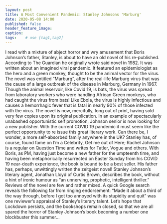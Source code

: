 ```yaml
---
layout: post
title: A Most Convenient Pandemic: Stanley Johnsons 'Marburg'
date: 2020-05-08 14:00
published: false
header_feature_image:
caption:
tags:    # use [tag1,tag2]
---
```

I read with a mixture of abject horror and wry amusement that Boris Johnson’s father, Stanley, is about to have an old novel of his re-published.
According to The Guardian he originally wrote said novel in 1982.
It was written about an imagined viral pandemic. It featured an epidemiologist as the hero and a green monkey, thought to be the animal vector for the virus.  The novel was entitled “Marburg”, after the real-life Marburg virus that was the cause of a large outbreak of the disease in Marburg, Germany in 1967. Though the animal reservoir, like Covid 19, is bats, the virus was spread from laboratory workers who were handling African Green monkeys, who had caught the virus from bats!
Like Ebola, the virus is highly infectious and causes a hemorrhagic fever that is fatal in nearly 90% of those infected with the virus.
 The novel is now, mercifully, long out of print, having sold very few copies upon its original publication. In an example of spectacularly unabashed opportunistic self promotion, Johnson senior is now looking for a new publisher. With the current COVID 19 pandemic it must seem like the perfect opportunity to re issue this great literary work. Can there be, I wonder, a more self-absorbed family anywhere in the UK?
Stanley has, of course, found fame on I’m a Celebrity, Get me out of Here; Rachel Johnson is a regular on Question Time and writes for Tatler, Vogue and others.
With Boris, as PM, having just become a new father for the umpteenth time, and having been metaphorically resurrected on Easter Sunday from his COVID 19 near-death experience, the book is bound to be a best seller.
His father has, perhaps, unwittingly written the zeitgeist novel!
Stanley Johnson’s literary agent, Jonathan Lloyd of Curtis Brown, describes the book, without a hint of ironic humour as “an unnerving, prophetic, intelligent thriller.”
Reviews of the novel are few and rather mixed. A quick Google search reveals the following far from ringing endorsement:
“Made it about a third of the way through, before I got too annoyed with its stupidity and quit” was one reviewer’s appraisal of Stanley’s literary talent.
Let’s hope that Lockdown persists, and the bookshops remain closed, so that we are all spared the horror of Stanley Johnson’s book becoming a number one blockbuster this summer…
